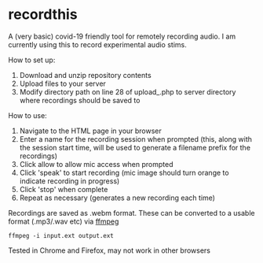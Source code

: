 # recordthis
A (very basic) covid-19 friendly tool for remotely recording audio. I am currently using this to record experimental audio stims.

How to set up:
1. Download and unzip repository contents
2. Upload files to your server
3. Modify directory path on line 28 of upload_.php to server directory where recordings should be saved to

How to use:
1. Navigate to the HTML page in your browser
2. Enter a name for the recording session when prompted (this, along with the session start time, will be used to generate a filename prefix for the recordings)
3. Click allow to allow mic access when prompted
4. Click 'speak' to start recording (mic image should turn orange to indicate recording in progress)
5. Click 'stop' when complete
6. Repeat as necessary (generates a new recording each time)

Recordings are saved as .webm format. These can be converted to a usable format (.mp3/.wav etc) via <a href="https://ffmpeg.org/">ffmpeg</a>

```ffmpeg -i input.ext output.ext```

Tested in Chrome and Firefox, may not work in other browsers
